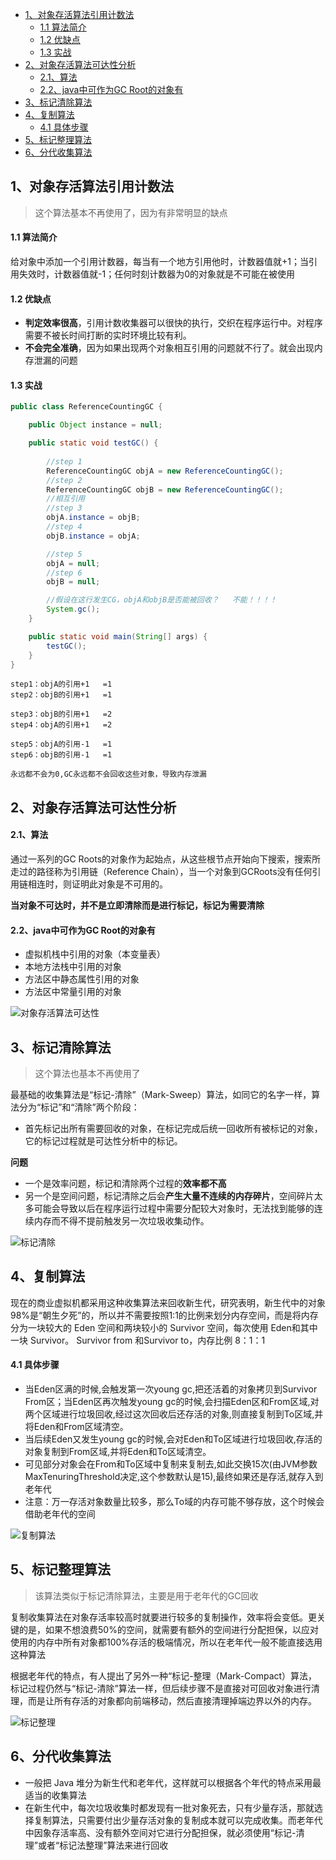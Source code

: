 - [1、对象存活算法引用计数法](#1------------)
    + [1.1 算法简介](#11-----)
    + [1.2 优缺点](#12----)
    + [1.3 实战](#13---)
- [2、对象存活算法可达性分析](#2------------)
    + [2.1、算法](#21---)
    + [2.2、java中可作为GC Root的对象有](#22-java----gc-root----)
- [3、标记清除算法](#3-------)
- [4、复制算法](#4-----)
    + [4.1 具体步骤](#41-----)
- [5、标记整理算法](#5-------)
- [6、分代收集算法](#6-------)

## 1、对象存活算法引用计数法

> 这个算法基本不再使用了，因为有非常明显的缺点

#### 1.1 算法简介

给对象中添加一个引用计数器，每当有一个地方引用他时，计数器值就+1；当引用失效时，计数器值就-1；任何时刻计数器为0的对象就是不可能在被使用

#### 1.2 优缺点
- **判定效率很高**，引用计数收集器可以很快的执行，交织在程序运行中。对程序需要不被长时间打断的实时环境比较有利。
- **不会完全准确**，因为如果出现两个对象相互引用的问题就不行了。就会出现内存泄漏的问题

#### 1.3 实战

```java
public class ReferenceCountingGC {

    public Object instance = null;

    public static void testGC() {
        
        //step 1
        ReferenceCountingGC objA = new ReferenceCountingGC();
        //step 2
        ReferenceCountingGC objB = new ReferenceCountingGC();
        //相互引用
        //step 3
        objA.instance = objB;
        //step 4
        objB.instance = objA;

        //step 5
        objA = null;
        //step 6
        objB = null;

        //假设在这行发生CG，objA和objB是否能被回收？   不能！！！！
        System.gc();
    }

    public static void main(String[] args) {
        testGC();
    }
}
```
```
step1：objA的引用+1   =1
step2：objB的引用+1   =1

step3：objB的引用+1   =2
step4：objA的引用+1   =2

step5：objA的引用-1   =1
step6：objB的引用-1   =1

永远都不会为0,GC永远都不会回收这些对象，导致内存泄漏
```

## 2、对象存活算法可达性分析

#### 2.1、算法

通过一系列的GC Roots的对象作为起始点，从这些根节点开始向下搜索，搜索所走过的路径称为引用链（Reference Chain），当一个对象到GCRoots没有任何引用链相连时，则证明此对象是不可用的。

**当对象不可达时，并不是立即清除而是进行标记，标记为需要清除**

#### 2.2、java中可作为GC Root的对象有
- 虚拟机栈中引用的对象（本变量表）
- 本地方法栈中引用的对象
- 方法区中静态属性引用的对象
- 方法区中常量引用的对象

![对象存活算法可达性](https://github.com/xujiangchen/Java-Study-Notes/blob/main/JVM/asset/%E5%AF%B9%E8%B1%A1%E5%AD%98%E6%B4%BB%E7%AE%97%E6%B3%95%E5%8F%AF%E8%BE%BE%E6%80%A7.jpg)

## 3、标记清除算法

> 这个算法也基本不再使用了

最基础的收集算法是“标记-清除”（Mark-Sweep）算法，如同它的名字一样，算法分为“标记”和“清除”两个阶段：
- 首先标记出所有需要回收的对象，在标记完成后统一回收所有被标记的对象，它的标记过程就是可达性分析中的标记。

**问题**
- 一个是效率问题，标记和清除两个过程的**效率都不高**
- 另一个是空间问题，标记清除之后会**产生大量不连续的内存碎片**，空间碎片太多可能会导致以后在程序运行过程中需要分配较大对象时，无法找到能够的连续内存而不得不提前触发另一次垃圾收集动作。

![标记清除](https://github.com/xujiangchen/Java-Study-Notes/blob/main/JVM/asset/%E6%A0%87%E8%AE%B0%E6%B8%85%E9%99%A4.jpg)

## 4、复制算法
现在的商业虚拟机都采用这种收集算法来回收新生代，研究表明，新生代中的对象 98%是“朝生夕死”的，所以并不需要按照1:1的比例来划分内存空间，而是将内存分为一块较大的 Eden 空间和两块较小的 Survivor 空间，每次使用 Eden和其中一块 Survivor。 Survivor from 和Survivor to，内存比例 8：1：1

#### 4.1 具体步骤

- 当Eden区满的时候,会触发第一次young gc,把还活着的对象拷贝到Survivor From区；当Eden区再次触发young
gc的时候,会扫描Eden区和From区域,对两个区域进行垃圾回收,经过这次回收后还存活的对象,则直接复制到To区域,并将Eden和From区域清空。
- 当后续Eden又发生young gc的时候,会对Eden和To区域进行垃圾回收,存活的对象复制到From区域,并将Eden和To区域清空。
- 可见部分对象会在From和To区域中复制来复制去,如此交换15次(由JVM参数MaxTenuringThreshold决定,这个参数默认是15),最终如果还是存活,就存入到老年代
- 注意：万一存活对象数量比较多，那么To域的内存可能不够存放，这个时候会借助老年代的空间

![复制算法](https://github.com/xujiangchen/Java-Study-Notes/blob/main/JVM/asset/%E5%A4%8D%E5%88%B6%E7%AE%97%E6%B3%95.jpg)

## 5、标记整理算法
> 该算法类似于标记清除算法，主要是用于老年代的GC回收

复制收集算法在对象存活率较高时就要进行较多的复制操作，效率将会变低。更关键的是，如果不想浪费50%的空间，就需要有额外的空间进行分配担保，以应对使用的内存中所有对象都100%存活的极端情况，所以在老年代一般不能直接选用这种算法

根据老年代的特点，有人提出了另外一种“标记-整理（Mark-Compact）算法，标记过程仍然与“标记-清除”算法一样，但后续步骤不是直接对可回收对象进行清理，而是让所有存活的对象都向前端移动，然后直接清理掉端边界以外的内存。

![标记整理](https://github.com/xujiangchen/Java-Study-Notes/blob/main/JVM/asset/%E6%A0%87%E8%AE%B0%E6%95%B4%E7%90%86.jpg)


## 6、分代收集算法
- 一般把 Java 堆分为新生代和老年代，这样就可以根据各个年代的特点采用最适当的收集算法
- 在新生代中，每次垃圾收集时都发现有一批对象死去，只有少量存活，那就选择复制算法，只需要付出少量存活对象的复制成本就可以完成收集。而老年代中因象存活率高、没有额外空间对它进行分配担保，就必须使用“标记-清理”或者“标记法整理”算法来进行回收
